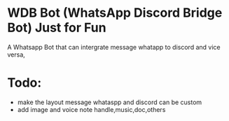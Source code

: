 #  WDB Bot (WhatsApp Discord Bridge Bot) **Just for Fun**
A Whatsapp Bot that can intergrate message whatapp to discord and vice versa,
# Todo:
- make the layout message whataspp and discord can be custom
- add image and voice note handle,music,doc,others
